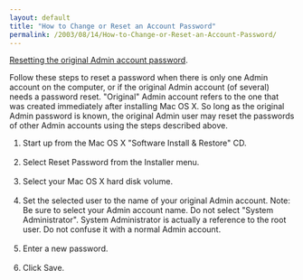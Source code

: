 ```yaml
---
layout: default
title: "How to Change or Reset an Account Password"
permalink: /2003/08/14/How-to-Change-or-Reset-an-Account-Password/
---
```


<P><A class="" href="http://docs.info.apple.com/article.html?artnum=106156" target=_blank>Resetting the original Admin account password</A>.</P>
<P>Follow these steps to reset a password when there is only one Admin account on the computer, or if the original Admin account (of several) needs a password reset. "Original" Admin account refers to the one that was created immediately after installing Mac OS X. So long as the original Admin password is known, the original Admin user may reset the passwords of other Admin accounts using the steps described above. </P>
<OL>
<LI>Start up from the Mac OS X "Software Install &amp; Restore"&nbsp;CD.&nbsp;<BR><BR></LI>
<LI>Select Reset Password from the Installer menu.<BR><BR></LI>
<LI>Select your Mac OS X hard disk volume.<BR><BR></LI>
<LI>Set the selected user to the name of your original Admin account. Note: Be sure to select your Admin account name. Do not select "System Administrator". System Administrator is actually a reference to the root user. Do not confuse it with a normal Admin account.<BR><BR></LI>
<LI>Enter a new password.<BR><BR></LI>
<LI>Click Save.</LI></OL>